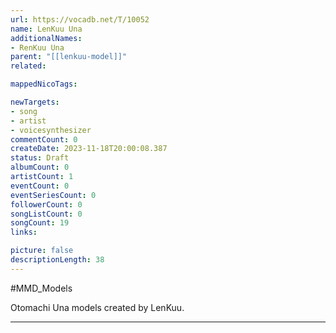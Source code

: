 ```yaml
---
url: https://vocadb.net/T/10052
name: LenKuu Una
additionalNames: 
- RenKuu Una
parent: "[[lenkuu-model]]"
related:

mappedNicoTags:

newTargets:
- song
- artist
- voicesynthesizer
commentCount: 0
createDate: 2023-11-18T20:00:08.387
status: Draft
albumCount: 0
artistCount: 1
eventCount: 0
eventSeriesCount: 0
followerCount: 0
songListCount: 0
songCount: 19
links: 

picture: false
descriptionLength: 38
---
```


#MMD_Models

Otomachi Una models created by LenKuu.

---

